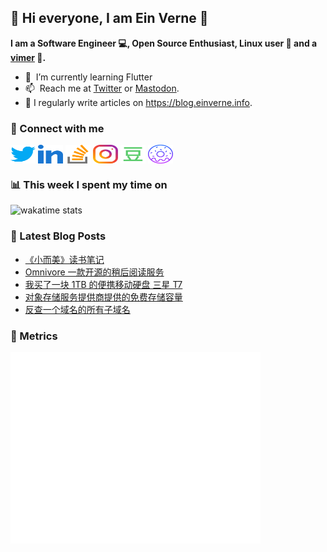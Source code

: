 ## 👋 Hi everyone, I am Ein Verne 👋

**I am a Software Engineer 💻, Open Source Enthusiast, Linux user :penguin: and a [vimer](https://github.com/einverne/dotfiles) :man:.**

- 🌱 &nbsp;I’m currently learning Flutter
- 📫 &nbsp;Reach me at [Twitter](https://twitter.com/einverne) or <a rel="me" href="https://m.einverne.info/@einverne">Mastodon</a>.
- 📝 I regularly write articles on <https://blog.einverne.info>.


### 🔗 Connect with me
<a href="https://twitter.com/einverne" target="_blank"><img align="center" src="images/twitter.svg" alt="twitter einverne" height="30" width="40" /></a>
<a href="https://linkedin.com/in/einverne" target="_blank"><img align="center" src="images/linked-in-alt.svg" alt="linkedin einverne" height="30" width="40" /></a>
<a href="https://stackoverflow.com/users/1820217/einverne" target="_blank"><img align="center" src="images/stack-overflow.svg" alt="stackoverflow einverne" height="30" width="40" /></a>
<a href="https://instagram.com/einverne" target="_blank"><img align="center" src="images/instagram.svg" alt="instagram einverne" height="30" width="40" /></a>
<a href="https://www.douban.com/people/einverne" target="_blank"><img align="center" src="images/douban.svg" alt="douban einverne" height="30" width="40" /></a>
<a href="https://homer.einverne.info" target="_blank"><img align="center" src="images/homer.svg" alt="einverne online services" height="30" width="40" /></a>

### 📊 This week I spent my time on

![wakatime stats](https://github-readme-stats.vercel.app/api/wakatime?username=einverne&api_domain=wakapi.einverne.info&hide_title=true&hide_border=true&langs_count=5&bg_color=00000000&text_color=777&layout=compact)

### 📕 Latest Blog Posts
<!-- BLOG-POST-LIST:START -->
- [《小而美》读书笔记](https://einverne.github.io/post/2023/09/the-minimalist-entrepreneur.html)
- [Omnivore 一款开源的稍后阅读服务](https://einverne.github.io/post/2023/09/omnivore.html)
- [我买了一块 1TB 的便携移动硬盘 三星 T7](https://einverne.github.io/post/2023/09/i-bought-a-samsung-ssd-disk-t7-1t.html)
- [对象存储服务提供商提供的免费存储容量](https://einverne.github.io/post/2023/09/free-object-based-storage-providers.html)
- [反查一个域名的所有子域名](https://einverne.github.io/post/2023/09/subdomain-scanner.html)
<!-- BLOG-POST-LIST:END -->

### 👻 Metrics
<img align="left" src="/metrics.base.svg" alt="Metrics" width="400">
